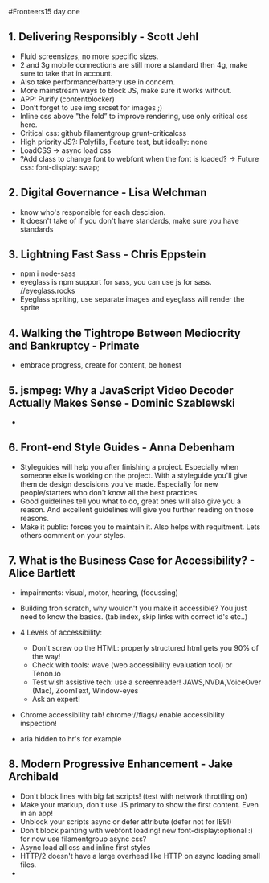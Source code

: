 #Fronteers15 day one


## 1. Delivering Responsibly - Scott Jehl
- Fluid screensizes, no more specific sizes.
- 2 and 3g mobile connections are still more a standard then 4g, make sure to take that in account.
- Also take performance/battery use in concern.
- More mainstream ways to block JS, make sure it works without.
- APP: Purify (contentblocker)
- Don’t forget to use img srcset for images ;)
- Inline css above "the fold” to improve rendering, use only critical css here.
- Critical css: github filamentgroup grunt-criticalcss
- High priority JS?: Polyfills, Feature test, but ideally: none
- LoadCSS -> async load css
- ?Add class to change font to webfont when the font is loaded? -> Future css: font-display: swap;


## 2. Digital Governance - Lisa Welchman
- know who's responsible for each descision.
- It doesn't take of if you don't have standards, make sure you have standards


## 3. Lightning Fast Sass - Chris Eppstein
- npm i node-sass
- eyeglass is npm support for sass, you can use js for sass. //eyeglass.rocks
- Eyeglass spriting, use separate images and eyeglass will render the sprite


## 4. Walking the Tightrope Between Mediocrity and Bankruptcy - Primate
- embrace progress, create for content, be honest


## 5. jsmpeg: Why a JavaScript Video Decoder Actually Makes Sense - Dominic Szablewski
-


## 6. Front-end Style Guides - Anna Debenham
- Styleguides will help you after finishing a project. Especially when someone else is working on the project. With a styleguide you'll give them de design descisions you've made. Especially for new people/starters who don't know all the best practices.
- Good guidelines tell you what to do, great ones will also give you a reason. And excellent guidelines will give you further reading on those reasons.
- Make it public: forces you to maintain it. Also helps with requitment. Lets others comment on your styles.

## 7. What is the Business Case for Accessibility? - Alice Bartlett
- impairments: visual, motor, hearing, (focussing)
- Building fron scratch, why wouldn't you make it accessible? You just need to know the basics. (tab index, skip links with correct id's etc..)
- 4 Levels of accessibility:
	- Don't screw op the HTML: properly structured html gets you 90% of the way!
	- Check with tools: wave (web accessibility evaluation tool) or Tenon.io
	- Test wish assistive tech: use a screenreader! JAWS,NVDA,VoiceOver (Mac), ZoomText, Window-eyes
	- Ask an expert!

- Chrome accessibility tab! chrome://flags/ enable accessibility inspection!
- aria hidden to hr's for example


## 8. Modern Progressive Enhancement - Jake Archibald
- Don't block lines with big fat scripts! (test with network throttling on)
- Make your markup, don't use JS primary to show the first content. Even in an app!
- Unblock your scripts async or defer attribute (defer not for IE9!)
- Don't block painting with webfont loading! new font-display:optional :) for now use filamentgroup async css?
- Async load all css and inline first styles
- HTTP/2 doesn't have a large overhead like HTTP on async loading small files.
- 